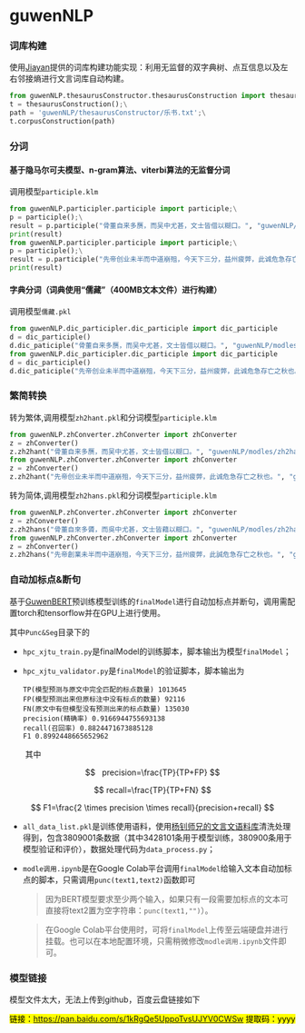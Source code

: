 # guwenNLP

### 词库构建

使用[Jiayan](https://github.com/jiaeyan/Jiayan)提供的词库构建功能实现：利用无监督的双字典树、点互信息以及左右邻接熵进行文言词库自动构建。

```Python
from guwenNLP.thesaurusConstructor.thesaurusConstruction import thesaurusConstruction;\
t = thesaurusConstruction();\
path = 'guwenNLP/thesaurusConstructor/乐书.txt';\
t.corpusConstruction(path)
```

### 分词

#### 基于隐马尔可夫模型、n-gram算法、viterbi算法的无监督分词

调用模型`participle.klm`

```Python
from guwenNLP.participler.participle import participle;\
p = participle();\
result = p.participle("骨董自来多赝，而吴中尤甚，文士皆借以糊口。", "guwenNLP/modles/participle.klm");\
print(result)
from guwenNLP.participler.participle import participle;\
p = participle();\
result = p.participle("先帝创业未半而中道崩殂，今天下三分，益州疲弊，此诚危急存亡之秋也。", "guwenNLP/modles/participle.klm");\
print(result)
```

#### 字典分词（词典使用“儒藏”（400MB文本文件）进行构建）

调用模型`儒藏.pkl`

```Python
from guwenNLP.dic_participler.dic_participle import dic_participle 
d = dic_participle()
d.dic_paticiple("骨董自来多赝，而吴中尤甚，文士皆借以糊口。", "guwenNLP/modles/儒藏.pkl")
from guwenNLP.dic_participler.dic_participle import dic_participle 
d = dic_participle()
d.dic_paticiple("先帝创业未半而中道崩殂，今天下三分，益州疲弊，此诚危急存亡之秋也。", "guwenNLP/modles/儒藏.pkl")
```

### 繁简转换

转为繁体,调用模型`zh2hant.pkl`和分词模型`participle.klm`

```Python
from guwenNLP.zhConverter.zhConverter import zhConverter
z = zhConverter()
z.zh2hant("骨董自来多赝，而吴中尤甚，文士皆借以糊口。", "guwenNLP/modles/zh2hant.pkl", "guwenNLP/modles/participle.klm")
from guwenNLP.zhConverter.zhConverter import zhConverter
z = zhConverter()
z.zh2hant("先帝创业未半而中道崩殂，今天下三分，益州疲弊，此诚危急存亡之秋也。", "guwenNLP/modles/zh2hant.pkl", "guwenNLP/modles/participle.klm")
```

转为简体,调用模型`zh2hans.pkl`和分词模型`participle.klm`

```Python
from guwenNLP.zhConverter.zhConverter import zhConverter
z = zhConverter()
z.zh2hans("骨董自來多贗，而吳中尤甚，文士皆藉以糊口。", "guwenNLP/modles/zh2hans.pkl", "guwenNLP/modles/participle.klm")
from guwenNLP.zhConverter.zhConverter import zhConverter
z = zhConverter()
z.zh2hans("先帝創業未半而中道崩殂，今天下三分，益州疲弊，此誠危急存亡之秋也。", "guwenNLP/modles/zh2hans.pkl", "guwenNLP/modles/participle.klm")
```

### 自动加标点&断句

基于[GuwenBERT](https://github.com/Ethan-yt/guwenbert)预训练模型训练的`finalModel`进行自动加标点并断句，调用需配置torch和tensorflow并在GPU上进行使用。

其中`Punc&Seg`目录下的

- `hpc_xjtu_train.py`是finalModel的训练脚本，脚本输出为模型`finalModel`；

- `hpc_xjtu_validator.py`是`finalModel`的验证脚本，脚本输出为
  
  ```
  TP(模型预测与原文中完全匹配的标点数量) 1013645
  FP(模型预测出来但原标注中没有标点的数量) 92116
  FN(原文中有但模型没有预测出来的标点数量) 135030
  precision(精确率) 0.9166944755693138
  recall(召回率) 0.8824471673885128
  F1 0.8992448665652962
  ```
  
   其中

$$
  precision=\frac{TP}{TP+FP}
$$

$$
recall=\frac{TP}{TP+FN}
$$

$$
F1=\frac{2 \times precision \times recall}{precision+recall}
$$

- `all_data_list.pkl`是训练使用语料，使用[杨钊师兄的文言文语料库](https://github.com/zhaoyang9425/modern-ancient_Chinese_dataset)清洗处理得到，包含3809001条数据（其中3428101条用于模型训练，380900条用于模型验证和评价），数据处理代码为`data_process.py`；

- `modle调用.ipynb`是在Google Colab平台调用`finalModel`给输入文本自动加标点的脚本，只需调用`punc(text1,text2)`函数即可
  
  > 因为BERT模型要求至少两个输入，如果只有一段需要加标点的文本可直接将text2置为空字符串：`punc(text1,"")`）。
  
  > 在Google Colab平台使用时，可将`finalModel`上传至云端硬盘并进行挂载。也可以在本地配置环境，只需稍微修改`modle调用.ipynb`文件即可。

> 

### 模型链接

模型文件太大，无法上传到github，百度云盘链接如下

<mark>链接：https://pan.baidu.com/s/1kRgQe5UppoTvsUJYV0CWSw 
提取码：yyyy </mark>